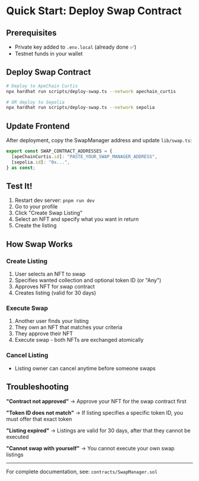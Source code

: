 # Quick Start: Deploy Swap Contract

## Prerequisites

- Private key added to `.env.local` (already done ✅)
- Testnet funds in your wallet

## Deploy Swap Contract

```bash
# Deploy to ApeChain Curtis
npx hardhat run scripts/deploy-swap.ts --network apechain_curtis

# OR deploy to Sepolia
npx hardhat run scripts/deploy-swap.ts --network sepolia
```

## Update Frontend

After deployment, copy the SwapManager address and update `lib/swap.ts`:

```typescript
export const SWAP_CONTRACT_ADDRESSES = {
  [apeChainCurtis.id]: "PASTE_YOUR_SWAP_MANAGER_ADDRESS",
  [sepolia.id]: "0x...",
} as const;
```

## Test It!

1. Restart dev server: `pnpm run dev`
2. Go to your profile
3. Click "Create Swap Listing"
4. Select an NFT and specify what you want in return
5. Create the listing

## How Swap Works

### Create Listing
1. User selects an NFT to swap
2. Specifies wanted collection and optional token ID (or "Any")
3. Approves NFT for swap contract
4. Creates listing (valid for 30 days)

### Execute Swap
1. Another user finds your listing
2. They own an NFT that matches your criteria
3. They approve their NFT
4. Execute swap - both NFTs are exchanged atomically

### Cancel Listing
- Listing owner can cancel anytime before someone swaps

## Troubleshooting

**"Contract not approved"** → Approve your NFT for the swap contract first

**"Token ID does not match"** → If listing specifies a specific token ID, you must offer that exact token

**"Listing expired"** → Listings are valid for 30 days, after that they cannot be executed

**"Cannot swap with yourself"** → You cannot execute your own swap listings

---

For complete documentation, see: `contracts/SwapManager.sol`